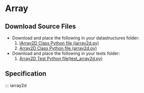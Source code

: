 # Array

## Download Source Files

- Download and place the following in your datastructures folder:
    1. [IArray2D Class Python file (iarray2d.py)](../iarray2d.py)
    2. [Array2D Class Python file (array2d.py)](../array2d.py)
- Download and place the following in your tests folder:
    1. [Array2D Test Python file(test_array2d.py)](../test_array2d.py)

## Specification

::: iarray2d
